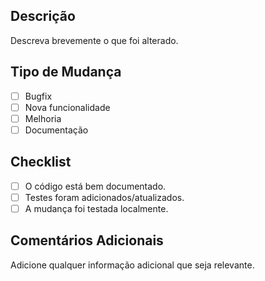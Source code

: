 ## Descrição

Descreva brevemente o que foi alterado.

## Tipo de Mudança

- [ ] Bugfix
- [ ] Nova funcionalidade
- [ ] Melhoria
- [ ] Documentação

## Checklist

- [ ] O código está bem documentado.
- [ ] Testes foram adicionados/atualizados.
- [ ] A mudança foi testada localmente.

## Comentários Adicionais

Adicione qualquer informação adicional que seja relevante.
